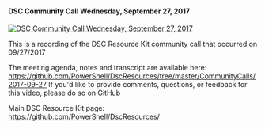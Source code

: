 ﻿#### DSC Community Call   Wednesday, September 27, 2017

[![DSC Community Call   Wednesday, September 27, 2017](https://i3.ytimg.com/vi/Nv7vLIUUOrQ/hqdefault.jpg "DSC Community Call   Wednesday, September 27, 2017")](https://www.youtube.com/watch?v=Nv7vLIUUOrQ)

This is a recording of the DSC Resource Kit community call that occurred on 09/27/2017

The meeting agenda, notes and transcript are available here: https://github.com/PowerShell/DscResources/tree/master/CommunityCalls/2017-09-27
If you'd like to provide comments, questions, or feedback for this video, please do so on GitHub

Main DSC Resource Kit page: https://github.com/PowerShell/DscResources/


